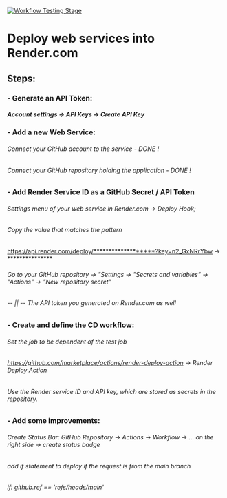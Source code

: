 [![Workflow Testing Stage](https://github.com/rashkov7/softuini_exec_11/actions/workflows/build_test.yml/badge.svg)](https://github.com/rashkov7/softuini_exec_11/actions/workflows/build_test.yml)

# Deploy web services into Render.com

## Steps:

### - Generate an API Token:
##### Account settings -> API Keys  ->  Create API Key

### - Add a new Web Service:
###### Connect your GitHub account to the service - DONE !
###### Connect your GitHub repository holding the application - DONE !

### - Add Render Service ID as a GitHub Secret / API Token
###### Settings menu of your web service in Render.com -> Deploy Hook;
###### Copy the value that matches the pattern 
https://api.render.com/deploy/*******************?key=n2_GxNRrYbw -> ***************
###### Go to your GitHub repository -> "Settings -> "Secrets and variables" -> "Actions" -> "New repository secret"
######  -- || -- The API token you generated on Render.com as well

### - Create and define the CD workflow:
###### Set the job to be dependent of the test job 
###### https://github.com/marketplace/actions/render-deploy-action -> Render Deploy Action
###### Use the Render service ID and API key, which are stored as secrets in the repository.

### - Add some improvements: 
###### Create Status Bar: GitHub Repository -> Actions -> Workflow -> ... on the right side -> create status badge
###### add if statement to deploy if the request is from the main branch 
###### if: github.ref == 'refs/heads/main'